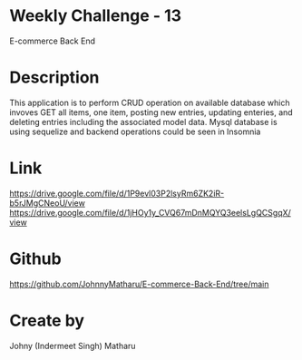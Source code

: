 # Weekly Challenge - 13
E-commerce Back End 

# Description
This application is to perform CRUD operation on available database which invoves GET all items, one item, posting new entries, updating enteries, and deleting entries including the associated model data. Mysql database is using sequelize and backend operations could be seen in Insomnia 

# Link 
https://drive.google.com/file/d/1P9evl03P2lsyRm6ZK2iR-b5rJMgCNeoU/view
https://drive.google.com/file/d/1jHOy1y_CVQ67mDnMQYQ3eelsLgQCSgqX/view


# Github
https://github.com/JohnnyMatharu/E-commerce-Back-End/tree/main

# Create by
Johny (Indermeet Singh) Matharu